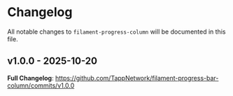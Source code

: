 # Changelog

All notable changes to `filament-progress-column` will be documented in this file.

## v1.0.0 - 2025-10-20

**Full Changelog**: https://github.com/TappNetwork/filament-progress-bar-column/commits/v1.0.0
